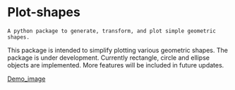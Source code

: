 # Plot-shapes
`A python package to generate, transform, and plot simple geometric shapes.`

This package is intended to simplify plotting various geometric shapes. The package is under development. Currently rectangle, circle and ellipse objects are implemented. More features will be included in future updates. 

[Demo_image](./tests/Demo_image_1.png)
